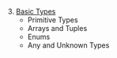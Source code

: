 3. [Basic Types](#basic-types)
   - Primitive Types
   - Arrays and Tuples
   - Enums
   - Any and Unknown Types